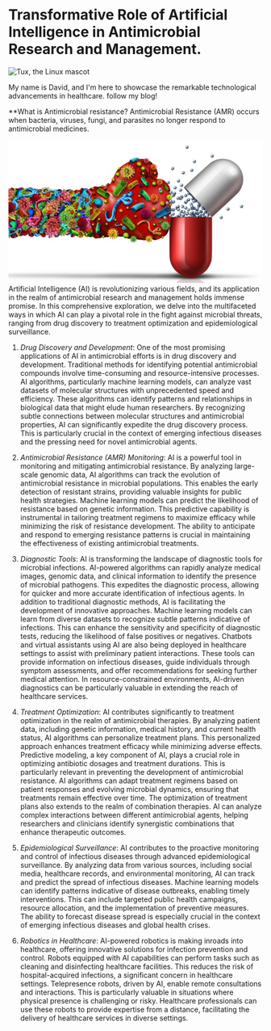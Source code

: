 # **Transformative Role of Artificial Intelligence in Antimicrobial Research and Management.**
![Tux, the Linux mascot]()

My name is David, and I'm here to showcase the remarkable technological advancements in healthcare. follow my blog!

**What is Antimicrobial resistance?
Antimicrobial Resistance (AMR) occurs when bacteria, viruses, fungi, and parasites no longer respond to antimicrobial medicines. 

![Tux, the Linux mascot](Microbial.jpeg)
Artificial Intelligence (AI) is revolutionizing various fields, and its application in the realm of antimicrobial research and management holds immense promise. In this comprehensive exploration, we delve into the multifaceted ways in which AI can play a pivotal role in the fight against microbial threats, ranging from drug discovery to treatment optimization and epidemiological surveillance.

1. _Drug Discovery and Development_:
One of the most promising applications of AI in antimicrobial efforts is in drug discovery and development. Traditional methods for identifying potential antimicrobial compounds involve time-consuming and resource-intensive processes. AI algorithms, particularly machine learning models, can analyze vast datasets of molecular structures with unprecedented speed and efficiency.
These algorithms can identify patterns and relationships in biological data that might elude human researchers. By recognizing subtle connections between molecular structures and antimicrobial properties, AI can significantly expedite the drug discovery process. This is particularly crucial in the context of emerging infectious diseases and the pressing need for novel antimicrobial agents.

2. _Antimicrobial Resistance (AMR) Monitoring_:
AI is a powerful tool in monitoring and mitigating antimicrobial resistance. By analyzing large-scale genomic data, AI algorithms can track the evolution of antimicrobial resistance in microbial populations. This enables the early detection of resistant strains, providing valuable insights for public health strategies.
Machine learning models can predict the likelihood of resistance based on genetic information. This predictive capability is instrumental in tailoring treatment regimens to maximize efficacy while minimizing the risk of resistance development. The ability to anticipate and respond to emerging resistance patterns is crucial in maintaining the effectiveness of existing antimicrobial treatments.

3. _Diagnostic Tools_:
AI is transforming the landscape of diagnostic tools for microbial infections. AI-powered algorithms can rapidly analyze medical images, genomic data, and clinical information to identify the presence of microbial pathogens. This expedites the diagnostic process, allowing for quicker and more accurate identification of infectious agents.
In addition to traditional diagnostic methods, AI is facilitating the development of innovative approaches. Machine learning models can learn from diverse datasets to recognize subtle patterns indicative of infections. This can enhance the sensitivity and specificity of diagnostic tests, reducing the likelihood of false positives or negatives.
Chatbots and virtual assistants using AI are also being deployed in healthcare settings to assist with preliminary patient interactions. These tools can provide information on infectious diseases, guide individuals through symptom assessments, and offer recommendations for seeking further medical attention. In resource-constrained environments, AI-driven diagnostics can be particularly valuable in extending the reach of healthcare services.

4. _Treatment Optimization_:
AI contributes significantly to treatment optimization in the realm of antimicrobial therapies. By analyzing patient data, including genetic information, medical history, and current health status, AI algorithms can personalize treatment plans. This personalized approach enhances treatment efficacy while minimizing adverse effects.
Predictive modeling, a key component of AI, plays a crucial role in optimizing antibiotic dosages and treatment durations. This is particularly relevant in preventing the development of antimicrobial resistance. AI algorithms can adapt treatment regimens based on patient responses and evolving microbial dynamics, ensuring that treatments remain effective over time.
The optimization of treatment plans also extends to the realm of combination therapies. AI can analyze complex interactions between different antimicrobial agents, helping researchers and clinicians identify synergistic combinations that enhance therapeutic outcomes.

5. _Epidemiological Surveillance_:
AI contributes to the proactive monitoring and control of infectious diseases through advanced epidemiological surveillance. By analyzing data from various sources, including social media, healthcare records, and environmental monitoring, AI can track and predict the spread of infectious diseases.
Machine learning models can identify patterns indicative of disease outbreaks, enabling timely interventions. This can include targeted public health campaigns, resource allocation, and the implementation of preventive measures. The ability to forecast disease spread is especially crucial in the context of emerging infectious diseases and global health crises.

6. _Robotics in Healthcare_:
AI-powered robotics is making inroads into healthcare, offering innovative solutions for infection prevention and control. Robots equipped with AI capabilities can perform tasks such as cleaning and disinfecting healthcare facilities. This reduces the risk of hospital-acquired infections, a significant concern in healthcare settings.
Telepresence robots, driven by AI, enable remote consultations and interactions. This is particularly valuable in situations where physical presence is challenging or risky. Healthcare professionals can use these robots to provide expertise from a distance, facilitating the delivery of healthcare services in diverse settings.




 

 
